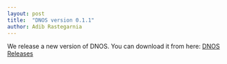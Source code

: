 ```yaml
---
layout: post
title:  "DNOS version 0.1.1"
author: Adib Rastegarnia
---
```


We release a new version of DNOS. You can download it from here: [DNOS Releases](https://github.com/dnosproject/grpc-integration/releases)

